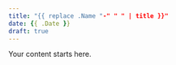 ```yaml
---
title: "{{ replace .Name "-" " " | title }}"
date: {{ .Date }}
draft: true
---
```


Your content starts here.
